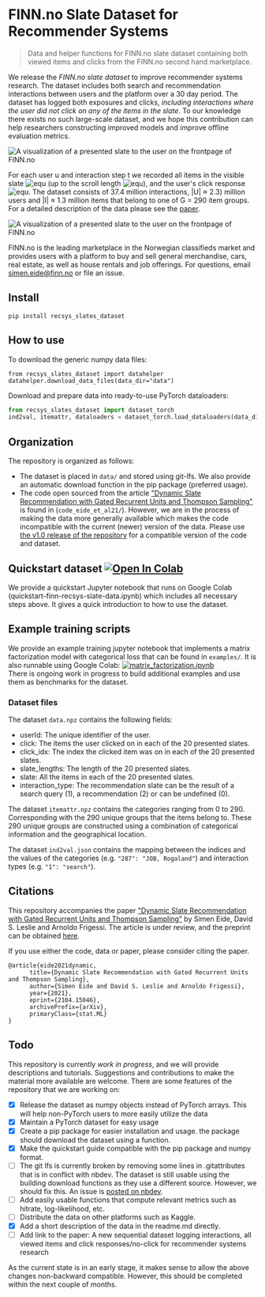 # FINN.no Slate Dataset for Recommender Systems
> Data and helper functions for FINN.no slate dataset containing both viewed items and clicks from the FINN.no second hand marketplace.


We release the *FINN.no slate dataset* to improve recommender systems research.
The dataset includes both search and recommendation interactions between users and the platform over a 30 day period.
The dataset has logged both exposures and clicks, *including interactions where the user did not click on any of the items in the slate*.
To our knowledge there exists no such large-scale dataset, and we hope this contribution can help researchers constructing improved models and improve offline evaluation metrics.

![A visualization of a presented slate to the user on the frontpage of FINN.no](finn-frontpage.png)

For each user u and interaction step t we recorded all items in the visible slate ![equ](https://latex.codecogs.com/gif.latex?a_t^u(s_t^u) ) (up to the scroll length ![equ](https://latex.codecogs.com/gif.latex?s_t^u)), and the user's click response ![equ](https://latex.codecogs.com/gif.latex?c_t^u).
The dataset consists of 37.4 million interactions, |U| ≈ 2.3) million users and |I| ≈ 1.3 million items that belong to one of G = 290 item groups. For a detailed description of the data please see the [paper](https://arxiv.org/abs/2104.15046).

![A visualization of a presented slate to the user on the frontpage of FINN.no](interaction_illustration.png)

FINN.no is the leading marketplace in the Norwegian classifieds market and provides users with a platform to buy and sell general merchandise, cars, real estate, as well as house rentals and job offerings.
For questions, email simen.eide@finn.no or file an issue.

## Install

`pip install recsys_slates_dataset`

## How to use

To download the generic numpy data files:

```
from recsys_slates_dataset import datahelper
datahelper.download_data_files(data_dir="data")
```

Download and prepare data into ready-to-use PyTorch dataloaders:

``` python
from recsys_slates_dataset import dataset_torch
ind2val, itemattr, dataloaders = dataset_torch.load_dataloaders(data_dir="data")
```

## Organization
The repository is organized as follows:
- The dataset is placed in `data/` and stored using git-lfs. We also provide an automatic download function in the pip package (preferred usage).
- The code open sourced from the article ["Dynamic Slate Recommendation with Gated Recurrent Units and Thompson Sampling"](https://arxiv.org/abs/2104.15046) is found in (`code_eide_et_al21/`). However, we are in the process of making the data more generally available which makes the code incompatible with the current (newer) version of the data. Please use [the v1.0 release of the repository](https://github.com/finn-no/recsys-slates-dataset/tree/v1.0) for a compatible version of the code and dataset.

## Quickstart dataset [![Open In Colab](https://colab.research.google.com/assets/colab-badge.svg)](https://colab.research.google.com/github/finn-no/recsys-slates-dataset/blob/main/examples/quickstart-finn-recsys-slate-data.ipynb)
We provide a quickstart Jupyter notebook that runs on Google Colab (quickstart-finn-recsys-slate-data.ipynb) which includes all necessary steps above.
It gives a quick introduction to how to use the dataset.

## Example training scripts
We provide an example training jupyter notebook that implements a matrix factorization model with categorical loss that can be found in `examples/`.
It is also runnable using Google Colab: [![matrix_factorization.ipynb](https://colab.research.google.com/assets/colab-badge.svg)](https://colab.research.google.com/github/finn-no/recsys-slates-dataset/blob/main/examples/matrix_factorization.ipynb)  
There is ongoing work in progress to build additional examples and use them as benchmarks for the dataset.

### Dataset files
The dataset `data.npz` contains the following fields:
- userId: The unique identifier of the user.
- click: The items the user clicked on in each of the 20 presented slates.
- click_idx: The index the clicked item was on in each of the 20 presented slates.
- slate_lengths: The length of the 20 presented slates.
- slate: All the items in each of the 20 presented slates.
- interaction_type: The recommendation slate can be the result of a search query (1), a recommendation (2) or can be undefined (0).

The dataset `itemattr.npz` contains the categories ranging from 0 to 290. Corresponding with the 290 unique groups that the items belong to. These 290 unique groups are constructed using a combination of categorical information and the geographical location. 

The dataset  `ind2val.json` contains the mapping between the indices and the values of the categories (e.g. `"287": "JOB, Rogaland"`) and interaction types (e.g. `"1": "search"`).                                                                                                                                                                  
## Citations
This repository accompanies the paper ["Dynamic Slate Recommendation with Gated Recurrent Units and Thompson Sampling"](https://arxiv.org/abs/2104.15046) by Simen Eide, David S. Leslie and Arnoldo Frigessi.
The article is under review, and the preprint can be obtained [here](https://arxiv.org/abs/2104.15046).

If you use either the code, data or paper, please consider citing the paper.

```
@article{eide2021dynamic,
      title={Dynamic Slate Recommendation with Gated Recurrent Units and Thompson Sampling}, 
      author={Simen Eide and David S. Leslie and Arnoldo Frigessi},
      year={2021},
      eprint={2104.15046},
      archivePrefix={arXiv},
      primaryClass={stat.ML}
}
```

## Todo
This repository is currently *work in progress*, and we will provide descriptions and tutorials. Suggestions and contributions to make the material more available are welcome.
There are some features of the repository that we are working on:

- [x] Release the dataset as numpy objects instead of PyTorch arrays. This will help non-PyTorch users to more easily utilize the data
- [x] Maintain a PyTorch dataset for easy usage
- [x] Create a pip package for easier installation and usage. the package should download the dataset using a function.
- [x] Make the quickstart guide compatible with the pip package and numpy format.
- [ ] The git lfs is currently broken by removing some lines in .gitattributes that is in conflict with nbdev. The dataset is still usable using the building download functions as they use a different source. However, we should fix this. An issue is [posted on nbdev](https://github.com/fastai/nbdev/issues/506).
- [ ] Add easily usable functions that compute relevant metrics such as hitrate, log-likelihood, etc.
- [ ] Distribute the data on other platforms such as Kaggle.
- [x] Add a short description of the data in the readme.md directly.
- [ ] Add link to the paper: A new sequential dataset logging interactions, all viewed items and click responses/no-click for recommender systems research 

As the current state is in an early stage, it makes sense to allow the above changes non-backward compatible. 
However, this should be completed within the next couple of months.
